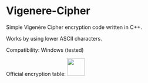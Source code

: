 # Vigenere-Cipher

Simple Vigenère Cipher encryption code written in C++.

Works by using lower ASCII characters.

Compatibility: Windows (tested)

Official encryption table:
<img src="![image](https://user-images.githubusercontent.com/84773603/119475762-b9119200-bd4d-11eb-92c3-6fe52ec91a14.png)" width="48">

